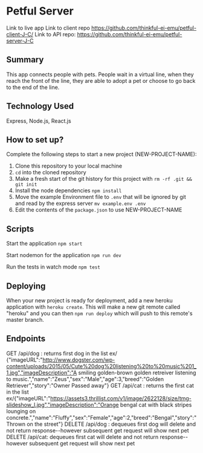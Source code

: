 # Petful Server

Link to live app 
Link to client repo https://github.com/thinkful-ei-emu/petful-client-J-C/
Link to API repo: https://github.com/thinkful-ei-emu/petful-server-J-C

## Summary
This app connects people with pets. People wait in a virtual line, when they reach the front of the line, they are able to adopt a pet or choose to go back to the end of the line.

## Technology Used
Express, Node.js, React.js

## How to set up?

Complete the following steps to start a new project (NEW-PROJECT-NAME):

1. Clone this repository to your local machine 
2. `cd` into the cloned repository
3. Make a fresh start of the git history for this project with `rm -rf .git && git init`
4. Install the node dependencies `npm install`
5. Move the example Environment file to `.env` that will be ignored by git and read by the express server `mv example.env .env`
6. Edit the contents of the `package.json` to use NEW-PROJECT-NAME 

## Scripts

Start the application `npm start`

Start nodemon for the application `npm run dev`

Run the tests in watch mode `npm test`

## Deploying

When your new project is ready for deployment, add a new heroku application with `heroku create`. This will make a new git remote called "heroku" and you can then `npm run deploy` which will push to this remote's master branch.

## Endpoints
GET /api/dog : returns first dog in the list
ex/ {"imageURL":"http://www.dogster.com/wp-content/uploads/2015/05/Cute%20dog%20listening%20to%20music%201_1.jpg","imageDescription":"A smiling golden-brown golden retreiver listening to music.","name":"Zeus","sex":"Male","age":3,"breed":"Golden Retriever","story":"Owner Passed away"}
GET /api/cat : returns the first cat in the list
ex/{"imageURL":"https://assets3.thrillist.com/v1/image/2622128/size/tmg-slideshow_l.jpg","imageDescription":"Orange bengal cat with black stripes lounging on concrete.","name":"Fluffy","sex":"Female","age":2,"breed":"Bengal","story":"Thrown on the street"}
DELETE /api/dog : dequeues first dog
will delete and not return response--however subsequent get request will show next pet
DELETE /api/cat: dequeues first cat
will delete and not return response--however subsequent get request will show next pet

